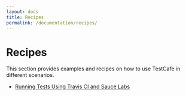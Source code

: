 ```yaml
---
layout: docs
title: Recipes
permalink: /documentation/recipes/
---
```

# Recipes

This section provides examples and recipes on how to use TestCafe in different scenarios.

* [Running Tests Using Travis CI and Sauce Labs](running-tests-using-travis-ci-and-sauce-labs)